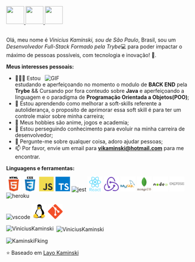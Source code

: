 <a href="https://github.com/KaminskiFking" target="_blank">
  <img src="https://cdn.iconscout.com/icon/free/png-256/github-108-438008.png" width="48px" height="48px">
</a> 
<a href="https://www.instagram.com/viniciuskaminski_/" target="_blank">
  <img src="https://cdn.icon-icons.com/icons2/1211/PNG/512/1491579602-yumminkysocialmedia36_83067.png" width="48px" height="48px">
</a> 
<a href="https://www.linkedin.com/in/vinicius-kaminski63102b209/" target="_blank">
  <img src="https://i.ibb.co/Kx2GSrT/linkedin.png" width="48px" height="48px">
</a>

<br />
<br />

Olá, meu nome é *Vinicius Kaminski, sou de São Paulo*, Brasil, sou um *Desenvolvedor Full-Stack Formado pela Trybe*💻 para poder impactar o máximo de pessoas possíveis, com tecnologia e inovação! 🚀.

**Meus interesses pessoais:**

  <img align="right" alt="GIF" src="https://i.pinimg.com/originals/e4/26/70/e426702edf874b181aced1e2fa5c6cde.gif" width="400px" />

- 👨🏽‍💻 Estou estudando e aperfeiçoando no momento o modulo de **BACK END** pela **Trybe** && Cursando por fora conteudo sobre **Java** e aperfeiçoando a linguagem e o paradigma de **Programação Orientada a Objetos(POO)**;
- 🌱 Estou aprendendo como melhorar a soft-skills referente a autoliderança, o proposito de aprimorar essa soft skill é para ter um controle maior sobre minha carreira;
- 🤔 Meus hobbies são anime, jogos e academia;
- 💼 Estou perseguindo conhecimento para evoluir na minha carreira de desenvolvedor;
- 💬 Pergunte-me sobre qualquer coisa, adoro ajudar pessoas;
- 📫 Por favor, envie um email para **vikaminski@hotmail.com** para me encontrar.

**Linguagens e ferramentas:**  
<p align="left">
  <img src="https://raw.githubusercontent.com/devicons/devicon/master/icons/html5/html5-original-wordmark.svg" alt="html5" width="40" height="40"/> 
  <img src="https://raw.githubusercontent.com/devicons/devicon/master/icons/css3/css3-original-wordmark.svg" alt="css3" width="40" height="40"/> 
  <img src="https://raw.githubusercontent.com/devicons/devicon/master/icons/javascript/javascript-original.svg" alt="javascript" width="40" height="40"/> 
  <img src="https://raw.githubusercontent.com/devicons/devicon/1119b9f84c0290e0f0b38982099a2bd027a48bf1/icons/typescript/typescript-original.svg" alt="Typescript" width="40" height="40"/> 
  <img src="https://www.learnstorybook.com/intro-to-storybook/logo-jest.png" alt="jest" width="40" height="40" />
  <img src="https://raw.githubusercontent.com/devicons/devicon/master/icons/react/react-original-wordmark.svg" alt="react" width="40" height="40"/>
  <img src="https://raw.githubusercontent.com/devicons/devicon/master/icons/redux/redux-original.svg" alt="redux" width="40" height="40"/>
  <img src="https://raw.githubusercontent.com/devicons/devicon/master/icons/mysql/mysql-original-wordmark.svg" alt="mysql" width="40" height="40"/>
  <img src="https://raw.githubusercontent.com/devicons/devicon/master/icons/mongodb/mongodb-original-wordmark.svg" alt="mongodb" width="40" height="40"/>
  <img src="https://raw.githubusercontent.com/devicons/devicon/master/icons/nodejs/nodejs-original-wordmark.svg" alt="nodejs" width="40" height="40"/> 
  <img src="https://raw.githubusercontent.com/devicons/devicon/master/icons/express/express-original-wordmark.svg" alt="express" width="40" height="40"/>
  <!-- <img src="https://cdn.jsdelivr.net/gh/devicons/devicon/icons/socketio/socketio-original-wordmark.svg" alt="socketio" width="40" height="40"/> -->
  <!-- <img src="https://cdn.jsdelivr.net/gh/devicons/devicon/icons/heroku/heroku-plain-wordmark.svg" alt="heroku" width="40" height="40"/>  -->
  <img src="https://cdn.jsdelivr.net/gh/devicons/devicon/icons/docker/docker-original-wordmark.svg" alt="heroku" width="40" height="40"/> 
</p>
<p>
  <img src="https://cdn.jsdelivr.net/gh/devicons/devicon/icons/vscode/vscode-original-wordmark.svg" alt="vscode" width="40" height="40" />
  <img src="https://raw.githubusercontent.com/devicons/devicon/master/icons/linux/linux-original.svg" alt="linux" width="40" height="40" />
  <img src="https://raw.githubusercontent.com/devicons/devicon/master/icons/git/git-original.svg" alt="git" width="40" height="40"/> 
</p>

<p>
    <img align="left" src="https://github-readme-stats.vercel.app/api/top-langs/?username=KaminskiFking&layout=compact&theme=dracula" alt="ViniciusKaminski" />
</p>
<p>&nbsp;
    <img align="center" src="https://github-readme-stats.vercel.app/api?username=KaminskiFking&show_icons=true&theme=dracula" alt="ViniciusKaminski" />
</p>

<p align="left"> <img src="https://komarev.com/ghpvc/?username=KaminskiFking" alt="KaminskiFking" /> </p>

⭐️ Baseado em [Layo Kaminski](https://github.com/layokaminski)
